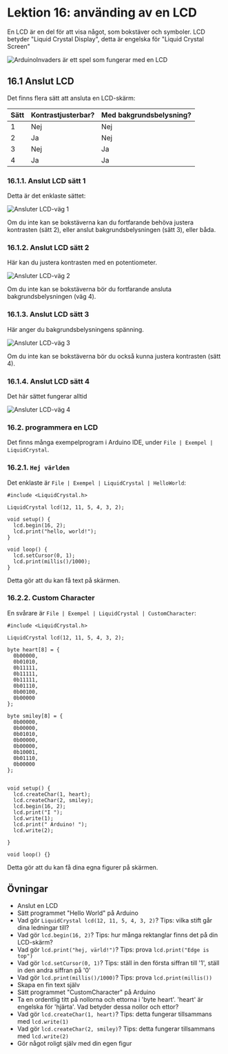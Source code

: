 # Lektion 16: använding av en LCD

En LCD är en del för att visa något, som bokstäver och symboler.
LCD betyder "Liquid Crystal Display", detta är engelska för "Liquid Crystal Screen"

![ArduinoInvaders är ett spel som fungerar med en LCD](ArduinoInvaders.jpg)

## 16.1 Anslut LCD

Det finns flera sätt att ansluta en LCD-skärm:

Sätt|Kontrastjusterbar?|Med bakgrundsbelysning?
----|------------------|-----------------------
1   |Nej               |Nej
2   |Ja                |Nej
3   |Nej               |Ja
4   |Ja                |Ja

### 16.1.1. Anslut LCD sätt 1

Detta är det enklaste sättet:

![Ansluter LCD-väg 1](LcdBreadboard1.png)

Om du inte kan se bokstäverna kan du fortfarande behöva justera kontrasten (sätt 2),
eller anslut bakgrundsbelysningen (sätt 3), eller båda.

### 16.1.2. Anslut LCD sätt 2

Här kan du justera kontrasten med en potentiometer.

![Ansluter LCD-väg 2](LcdBreadboard2.png)

Om du inte kan se bokstäverna bör du fortfarande ansluta bakgrundsbelysningen (väg 4).

### 16.1.3. Anslut LCD sätt 3

Här anger du bakgrundsbelysningens spänning.

![Ansluter LCD-väg 3](LcdBreadboard3.png)

Om du inte kan se bokstäverna bör du också kunna justera kontrasten (sätt 4).

### 16.1.4. Anslut LCD sätt 4

Det här sättet fungerar alltid

![Ansluter LCD-väg 4](LcdBreadboard4.png)

### 16.2. programmera en LCD

Det finns många exempelprogram i Arduino IDE, under `File | Exempel | LiquidCrystal`.

### 16.2.1. `Hej världen`

Det enklaste är `File | Exempel | LiquidCrystal | HelloWorld`:

```
#include <LiquidCrystal.h>

LiquidCrystal lcd(12, 11, 5, 4, 3, 2);

void setup() {
  lcd.begin(16, 2);
  lcd.print("hello, world!");
}

void loop() {
  lcd.setCursor(0, 1);
  lcd.print(millis()/1000);
}
```

Detta gör att du kan få text på skärmen.

### 16.2.2. Custom Character

En svårare är `File | Exempel | LiquidCrystal | CustomCharacter`:

```
#include <LiquidCrystal.h>

LiquidCrystal lcd(12, 11, 5, 4, 3, 2);

byte heart[8] = {
  0b00000,
  0b01010,
  0b11111,
  0b11111,
  0b11111,
  0b01110,
  0b00100,
  0b00000
};

byte smiley[8] = {
  0b00000,
  0b00000,
  0b01010,
  0b00000,
  0b00000,
  0b10001,
  0b01110,
  0b00000
};


void setup() {
  lcd.createChar(1, heart);
  lcd.createChar(2, smiley);
  lcd.begin(16, 2);
  lcd.print("I "); 
  lcd.write(1);
  lcd.print(" Arduino! ");
  lcd.write(2);

}

void loop() {}
```

Detta gör att du kan få dina egna figurer på skärmen.

## Övningar

 * Anslut en LCD
 * Sätt programmet "Hello World" på Arduino
 * Vad gör `LiquidCrystal lcd(12, 11, 5, 4, 3, 2)`? Tips: vilka stift går dina ledningar till?
 * Vad gör `lcd.begin(16, 2)`? Tips: hur många rektanglar finns det på din LCD-skärm?
 * Vad gör `lcd.print("hej, värld!")`? Tips: prova `lcd.print("Edge is top")`
 * Vad gör `lcd.setCursor(0, 1)`? Tips: ställ in den första siffran till '1', ställ in den andra siffran på '0'
 * Vad gör `lcd.print(millis()/1000)`? Tips: prova `lcd.print(millis())`
 * Skapa en fin text själv
 * Sätt programmet "CustomCharacter" på Arduino
 * Ta en ordentlig titt på nollorna och ettorna i 'byte heart'. 'heart' är engelska för 'hjärta'. Vad betyder dessa nollor och ettor?
 * Vad gör `lcd.createChar(1, heart)`? Tips: detta fungerar tillsammans med `lcd.write(1)`
 * Vad gör `lcd.createChar(2, smiley)`? Tips: detta fungerar tillsammans med `lcd.write(2)`
 * Gör något roligt själv med din egen figur
